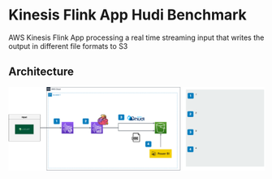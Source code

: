 # Kinesis Flink App Hudi Benchmark

AWS Kinesis Flink App processing a real time streaming input that writes the output in different file formats to S3

## Architecture

![Alt text](images/flink-hudi.png?raw=true "Architecture")
